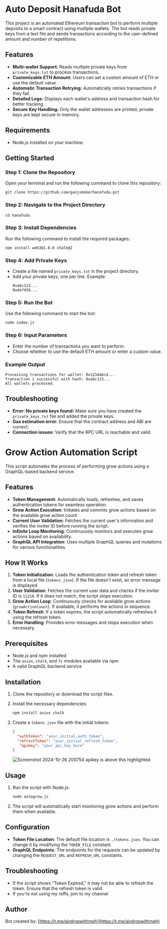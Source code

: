 
# Auto Deposit Hanafuda Bot

This project is an automated Ethereum transaction bot to perform multiple deposits to a smart contract using multiple wallets. The bot reads private keys from a text file and sends transactions according to the user-defined amount and number of repetitions.

## Features
- **Multi-wallet Support:** Reads multiple private keys from `private_keys.txt` to process transactions.
- **Customizable ETH Amount:** Users can set a custom amount of ETH or use the default value.
- **Automatic Transaction Retrying:** Automatically retries transactions if they fail.
- **Detailed Logs:** Displays each wallet's address and transaction hash for better tracking.
- **Secure Key Handling:** Only the wallet addresses are printed, private keys are kept secure in memory.

## Requirements
- Node.js installed on your machine.

## Getting Started

### Step 1: Clone the Repository
Open your terminal and run the following command to clone this repository:
```
git clone https://github.com/ganjsmoke/hanafuda.git
```

### Step 2: Navigate to the Project Directory
```
cd hanafuda
```


### Step 3: Install Dependencies
Run the following command to install the required packages:
```
npm install web3@1.8.0 chalk@2
```

### Step 4: Add Private Keys
- Create a file named `private_keys.txt` in the project directory.
- Add your private keys, one per line. Example:
  ```
  0xabc123...
  0xdef456...
  ```
  
### Step 5: Run the Bot
Use the following command to start the bot:
```
node index.js
```

### Step 6: Input Parameters
- Enter the number of transactions you want to perform.
- Choose whether to use the default ETH amount or enter a custom value.

### Example Output
```
Processing transactions for wallet: 0x1234abcd...
Transaction 1 successful with hash: 0xabc123...
All wallets processed.
```

## Troubleshooting
- **Error: No private keys found:** Make sure you have created the `private_keys.txt` file and added the private keys.
- **Gas estimation error:** Ensure that the contract address and ABI are correct.
- **Connection issues:** Verify that the RPC URL is reachable and valid.

# Grow Action Automation Script

This script automates the process of performing grow actions using a GraphQL-based backend service.

## Features

- **Token Management**: Automatically loads, refreshes, and saves authentication tokens for seamless operation.
- **Grow Action Execution**: Initiates and commits grow actions based on the available grow action count.
- **Current User Validation**: Fetches the current user's information and verifies the inviter ID before running the script.
- **Infinite Loop Monitoring**: Continuously monitors and executes grow actions based on availability.
- **GraphQL API Integration**: Uses multiple GraphQL queries and mutations for various functionalities.

## How It Works

1. **Token Initialization**: Loads the authentication token and refresh token from a local file (`tokens.json`). If the file doesn't exist, an error message is displayed.
2. **User Validation**: Fetches the current user data and checks if the inviter ID is `11210`. If it does not match, the script stops execution.
3. **Grow Action Loop**: Continuously checks for available grow actions (`growActionCount`). If available, it performs the actions in sequence.
4. **Token Refresh**: If a token expires, the script automatically refreshes it using the refresh token.
5. **Error Handling**: Provides error messages and stops execution when necessary.

## Prerequisites

- Node.js and npm installed
- The `axios`, `chalk`, and `fs` modules available via npm
- A valid GraphQL backend service

## Installation

1. Clone the repository or download the script files.
2. Install the necessary dependencies:
   ```bash
   npm install axios chalk
   ```

3. Create a `tokens.json` file with the initial tokens:
   ```json
   {
     "authToken": "your_initial_auth_token",
     "refreshToken": "your_initial_refresh_token",
      "apiKey": "your_api_key_here"
   }
   ```
   ![Screenshot 2024-10-26 200754](https://github.com/user-attachments/assets/8e7d4d49-2f29-4c3a-8bd5-70092efe5c72)
   apikey is above this highlighted


## Usage

1. Run the script with Node.js:
   ```bash
   node autogrow.js
   ```

2. The script will automatically start monitoring grow actions and perform them when available.

## Configuration

- **Token File Location**: The default file location is `./tokens.json`. You can change it by modifying the `TOKEN_FILE` constant.
- **GraphQL Endpoints**: The endpoints for the requests can be updated by changing the `REQUEST_URL` and `REFRESH_URL` constants.

## Troubleshooting

- If the script shows "Token Expired," it may not be able to refresh the token. Ensure that the refresh token is valid.
- If you're not using my reffs, join to my channel

## Author
Bot created by: [https://t.me/airdropwithmeh](https://t.me/airdropwithmeh)
